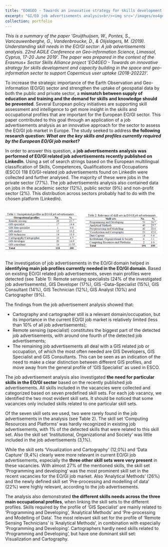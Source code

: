 ```yaml
---
title: "EO4GEO - Towards an innovative strategy for skills development and capacity building in the space and geo-information sector to support Copernicus user uptake (2018-2022)"
excerpt: "GI/EO job advertisements analysis<br/><img src='/images/eo4geo.png'>"
collection: portfolio
---
```


_This is a summary of the paper 'Gruijthuijsen, W., Pontes, S., Vancauwenberghe, G., Vandenbroucke, D., & Olijslagers, M. (2019). Understanding skill needs in the EO/GI sector: A job advertisements analysis. 22nd AGILE Conference on Geo-information Science, Limassol, Cyprus, 17-20 June 2019'. The paper was prepared in the context of the Erasmus+ Sector Skills Alliance project 'EO4GEO - Towards an innovative strategy for skills development and capacity building in the space and geo-information sector to support Copernicus user uptake (2018-20222)'._

To increase the strategic importance of the Earth Observation and Geo-information (EO/GI) sector and strengthen the uptake of geospatial data by both the public and private sector, a **mismatch between supply of education and training and the demand for skills and knowledge should be prevented**. Several European policy initiatives are supporting skill assessment and intelligence to get more insight in the skills and occupational profiles that are important for the European EO/GI sector. This paper contributed to this goal through an application of a job advertisements analysis as an innovative approach for the sector to assess the EO/GI job market in Europe. The study seeked to address **the following research question: _What are the key skills and profiles currently required by the European EO/GI job market?_**

In order to answer this question, a **job advertisements analysis was performed of EO/GI related job advertisements recently published on LinkedIn**. Using a set of search strings based on the European multilingual classification of Skills, Competences, Qualifications and Occupations (ESCO) 118 EO/GI-related job advertisements found on LinkedIn were collected and further analysed. The majority of these were jobs in the private sector (77%). The job advertisements analysis also contained data on jobs in the academic sector (12%), public sector (9%) and non-profit sector (2%). This distribution across sectors probably had to do with the chosen platform (LinkedIn).

<br/><img src='/images/eo4geo.png'>

The investigation of job advertisements in the EO/GI domain helped in **identifying main job profiles currently needed in the EO/GI domain**. Based on existing EO/GI related job advertisements, seven main profiles were detected (see Table 1): Remote sensing specialists (24% of the investigated job advertisements), GIS Developer (17%), GIS –Data–Specialist (15%), GIS Consultant (14%), GIS Technician (12%), GIS Analyst (10%) and Cartographer (9%). 

The findings from the job advertisement analysis showed that:
* Cartography and cartographer still is a relevant domain/occupation, but its importance in the current EO/GI job market is relatively limited (less than 10% of all job advertisements);
* Remote sensing (specialist) constitutes the biggest part of the detected job advertisements, with around one fourth of the detected job advertisements;
* The remaining job advertisements all deal with a GIS related job or occupation, of which the most often needed are GIS Developers, GIS Specialist and GIS Consultants. This can be seen as an indication of the need to make a clear distinction between different GIS profiles, and move away from the general profile of ‘GIS Specialist’ as used in ESCO.

The job advertisement analysis also investigated **the need for particular skills in the EO/GI sector** based on the recently published job advertisements. All skills included in the vacancies were collected and categorized based on seven predefined skill sets. For each job vacancy, we identified the two most evident skill sets. It should be noticed that some vacancies only included skills related to one particular skill sets. 

Of the seven skill sets we used, two were rarely found in the job advertisements in the analysis (see Table 2). The skill set ‘Computing Resources and Platforms’ was hardly recognized in existing job advertisements, with 1% of the detected skills that were related to this skill set. Also the skill set ‘Institutional, Organizational and Society’ was little included in the job advertisements (3,1%). 

While the skill sets ‘Visualization and Cartography’ (12,0%) and ‘Data Capture’ (9,4%) clearly were more relevant in current EO/GI job advertisements, especially the **three other skill sets were very present** in these vacancies. With almost 27% of the mentioned skills, the skill set ‘Programming and developing’ was the most prominent skill set in the recent vacancies for the EO/GI job market. Also ‘Analytical Methods’ (26%) and the newly defined skill set ‘Pre-processing and modelling of data’ (22%) were highly relevant, according to the job advertisements.

The analysis also demonstrated **the different skills needs across the three main occupational profiles**, when linking the skill sets to the different profiles. Skills required by the profile of ‘GIS Specialist’ are mainly related to ‘Programming and Developing’, ‘Analytical Methods’ and ‘Pre-processing and Modelling of Data’. The most relevant skill set for the profile of ‘Remote Sensing Technicians’ is ‘Analytical Methods’, in combination with especially ‘Programming and Developing’. Cartographers hardly need skills related to ‘Programming and Developing’, but have one dominant skill set: Visualization and Cartography.


